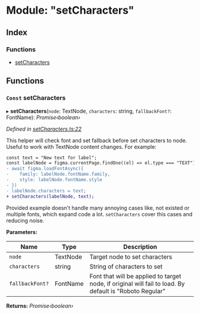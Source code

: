 
# Module: "setCharacters"

## Index

### Functions

* [setCharacters](_setcharacters_.md#const-setcharacters)

## Functions

### `Const` setCharacters

▸ **setCharacters**(`node`: TextNode, `characters`: string, `fallbackFont?`: FontName): *Promise‹boolean›*

*Defined in [setCharacters.ts:22](https://github.com/figma-plugin-helper-functions/figma-plugin-helpers/blob/8d604c1/src/helpers/setCharacters.ts#L22)*

This helper will check font and set fallback before set characters to node. Useful to work with TextNode content changes.
For example:
```diff
const text = "New text for label";
const labelNode = figma.currentPage.findOne((el) => el.type === "TEXT");
- await figma.loadFontAsync({
-    family: labelNode.fontName.family,
-    style: labelNode.fontName.style
- })
- labelNode.characters = text;
+ setCharacters(labelNode, text);
```

Provided example doesn't handle many annoying cases like, not existed or multiple fonts, which expand code a lot. `setCharacters` cover this cases and reducing noise.

**Parameters:**

Name | Type | Description |
------ | ------ | ------ |
`node` | TextNode | Target node to set characters |
`characters` | string | String of characters to set |
`fallbackFont?` | FontName | Font that will be applied to target node, if original will fail to load. By default is "Roboto Regular"  |

**Returns:** *Promise‹boolean›*
